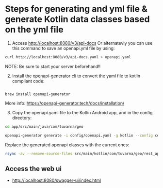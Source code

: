 # Steps for generating and yml file & generate Kotlin data classes based on the yml file

1. Access <http://localhost:8080/v3/api-docs>
Or alternatevly you can use this command to save an openapi.yml file by using:

```bash
curl http://localhost:8080/v3/api-docs.yaml > openapi.yaml

```

NOTE: Be sure to start your server beforehand!!

2. Install the openapi-generator cli to convert the yaml file to kotlin compliant code:

```homebrew

brew install openapi-generator
```

More info: <https://openapi-generator.tech/docs/installation/>


3. Copy the openapi.yaml file to the Kotlin Android app, and in the config directory:

```bash
cd app/src/main/java/com/tuvarna/geo

openapi-generator generate -i config/openapi.yaml -g kotlin --config config/openapi-config.json --additional-properties=packageName=com.tuvarna.geo.rest_api

```

Replace the generated openapi classes with the current ones:

```bash
rsync -av --remove-source-files src/main/kotlin/com/tuvarna/geo/rest_api ./ && rm -rf src/

```


## Access the web ui

- <http://localhost:8080/swagger-ui/index.html>